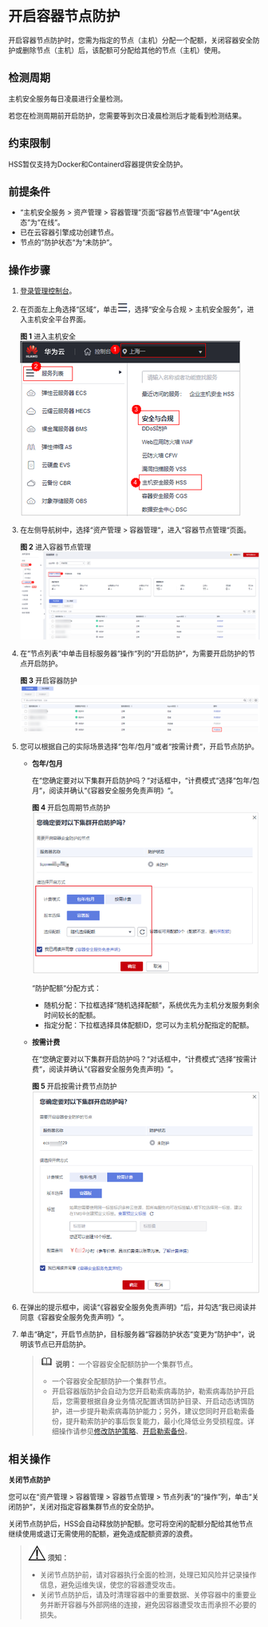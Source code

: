 # 开启容器节点防护<a name="hss_01_0293"></a>

开启容器节点防护时，您需为指定的节点（主机）分配一个配额，关闭容器安全防护或删除节点（主机）后，该配额可分配给其他的节点（主机）使用。

## 检测周期<a name="section11644953742"></a>

主机安全服务每日凌晨进行全量检测。

若您在检测周期前开启防护，您需要等到次日凌晨检测后才能看到检测结果。

## 约束限制<a name="section187251730191211"></a>

HSS暂仅支持为Docker和Containerd容器提供安全防护。

## 前提条件<a name="section1071994843613"></a>

-   “主机安全服务 \> 资产管理 \> 容器管理”页面“容器节点管理“中“Agent状态“为“在线“。
-   已在云容器引擎成功创建节点。
-   节点的“防护状态“为“未防护“。

## 操作步骤<a name="section28221635595"></a>

1.  [登录管理控制台](https://console.huaweicloud.com/?locale=zh-cn)。
2.  在页面左上角选择“区域“，单击![](figures/zh-cn_image_0000001517317834.png)，选择“安全与合规 \> 主机安全服务”，进入主机安全平台界面。

    **图 1**  进入主机安全<a name="hss_01_0234_fig1855613765114"></a>  
    ![](figures/进入主机安全.png "进入主机安全")

3.  在左侧导航树中，选择“资产管理  \>  容器管理“，进入“容器节点管理“页面。

    **图 2**  进入容器节点管理<a name="fig126101553331"></a>  
    ![](figures/进入容器节点管理.png "进入容器节点管理")

4.  在“节点列表“中单击目标服务器“操作“列的“开启防护“，为需要开启防护的节点开启防护。

    **图 3**  开启容器防护<a name="fig145121737881"></a>  
    ![](figures/开启容器防护.png "开启容器防护")

5.  您可以根据自己的实际场景选择“包年/包月“或者“按需计费“，开启节点防护。
    -   **包年/包月**

        在“您确定要对以下集群开启防护吗？“对话框中，“计费模式“选择“包年/包月“，阅读并确认“《容器安全服务免责声明》“。

        **图 4**  开启包周期节点防护<a name="fig1866892295111"></a>  
        ![](figures/开启包周期节点防护.png "开启包周期节点防护")

        “防护配额“分配方式：

        -   随机分配：下拉框选择“随机选择配额“，系统优先为主机分发服务剩余时间较长的配额。
        -   指定分配：下拉框选择具体配额ID，您可以为主机分配指定的配额。

    -   **按需计费**

        在“您确定要对以下集群开启防护吗？“对话框中，“计费模式“选择“按需计费“，阅读并确认“《容器安全服务免责声明》“。

        **图 5**  开启按需计费节点防护<a name="fig34971348227"></a>  
        ![](figures/开启按需计费节点防护.png "开启按需计费节点防护")

6.  在弹出的提示框中，阅读“《容器安全服务免责声明》“后，并勾选“我已阅读并同意《容器安全服务免责声明》“。
7.  单击“确定“，开启节点防护，目标服务器“容器防护状态“变更为“防护中“，说明该节点已开启防护。

    >![](public_sys-resources/icon-note.gif) **说明：** 
    >一个容器安全配额防护一个集群节点。
    >-   一个容器安全配额防护一个集群节点。
    >-   开启容器版防护会自动为您开启勒索病毒防护，勒索病毒防护开启后，您需要根据自身业务情况配置诱饵防护目录、开启动态诱饵防护，进一步提升勒索病毒防护能力；另外，建议您同时开启勒索备份，提升勒索防护的事后恢复能力，最小化降低业务受损程度。详细操作请参见[修改防护策略](管理勒索病毒防护策略.md#section1453183620529)、[开启勒索备份](开启勒索备份.md)。

## 相关操作<a name="section139911511101"></a>

**关闭节点防护**

您可以在“资产管理  \>  容器管理  \>  容器节点管理  \>  节点列表“的“操作”列，单击“关闭防护“，关闭对指定容器集群节点的安全防护。

关闭节点防护后，HSS会自动释放防护配额。您可将空闲的配额分配给其他节点继续使用或退订无需使用的配额，避免造成配额资源的浪费。

>![](public_sys-resources/icon-notice.gif) **须知：** 
>-   关闭节点防护前，请对容器执行全面的检测，处理已知风险并记录操作信息，避免运维失误，使您的容器遭受攻击。
>-   关闭节点防护后，请及时清理容器中的重要数据、关停容器中的重要业务并断开容器与外部网络的连接，避免因容器遭受攻击而承担不必要的损失。

